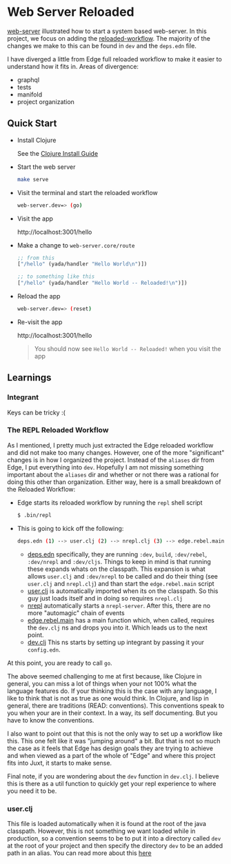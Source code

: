 # Web Server Reloaded

[web-server](https://github.com/tkjone/reveng-edge/tree/master/web-server) illustrated how to start a system based web-server. In this project, we focus on adding the [reloaded-workflow](http://thinkrelevance.com/blog/2013/06/04/clojure-workflow-reloaded). The majority of the changes we make to this can be found in `dev` and the `deps.edn` file.

I have diverged a little from Edge full reloaded workflow to make it easier to understand how it fits in. Areas of divergence:

* graphql
* tests
* manifold
* project organization

## Quick Start

* Install Clojure

  See the [Clojure Install Guide](https://clojure.org/guides/getting_started)

* Start the web server

  ```bash
  make serve
  ```

* Visit the terminal and start the reloaded workflow

  ```bash
  web-server.dev=> (go)
  ```

* Visit the app

  http://localhost:3001/hello

* Make a change to `web-server.core/route`

  ```clojure
  ;; from this
  ["/hello" (yada/handler "Hello World\n")])

  ;; to something like this
  ["/hello" (yada/handler "Hello World -- Reloaded!\n")])
  ```

* Reload the app

  ```bash
  web-server.dev=> (reset)
  ```

* Re-visit the app

  http://localhost:3001/hello

  > You should now see `Hello World -- Reloaded!` when you visit the app

## Learnings

### Integrant

Keys can be tricky :(

### The REPL Reloaded Workflow

As I mentioned, I pretty much just extracted the Edge reloaded workflow and did not make too many changes. However, one of the more "significant" changes is in how I organized the project. Instead of the `aliases` dir from Edge, I put everything into `dev`. Hopefully I am not missing something important about the `aliases` dir and whether or not there was a rational for doing this other than organization. Either way, here is a small breakdown of the Reloaded Workflow:

* Edge starts its reloaded workflow by running the `repl` shell script

  ```bash
  $ .bin/repl
  ```

* This is going to kick off the following:

  ```bash
  deps.edn (1) --> user.clj (2) --> nrepl.clj (3) --> edge.rebel.main (4) --> dev.clj (5)
  ```

  * [deps.edn](https://github.com/juxt/edge/blob/master/app/deps.edn) specifically, they are running `:dev`, `build`, `:dev/rebel`, `:dev/nrepl` and `:dev/cljs`. Things to keep in mind is that running these expands whats on the classpath. This expansion is what allows `user.clj` and `:dev/nrepl` to be called and do their thing (see `user.clj` and `nrepl.clj`) and than start the `edge.rebel.main` script
  * [user.clj](https://github.com/juxt/edge/blob/master/app/dev/user.clj) is automatically imported when its on the classpath. So this guy just loads itself and in doing so requires `nrepl.clj`
  * [nrepl](https://github.com/juxt/edge/blob/master/app/aliases/nrepl/nrepl.clj) automatically starts a `nrepl-server`. After this, there are no more "automagic" chain of events
  * [edge.rebel.main](https://github.com/juxt/edge/blob/master/app/aliases/rebel/edge/rebel/main.clj) has a main function which, when called, requires the `dev.clj` ns and drops you into it. Which leads us to the next point.
  * [dev.clj](https://github.com/juxt/edge/blob/master/app/dev/dev.clj) This ns starts by setting up integrant by passing it your `config.edn`.

At this point, you are ready to call `go`.

The above seemed challenging to me at first because, like Clojure in general, you can miss a lot of things when your not 100% what the language features do. If your thinking this is the case with any language, I like to think that is not as true as one would think. In Clojure, and lisp in general, there are traditions (READ: conventions). This conventions speak to you when your are in their context. In a way, its self documenting. But you have to know the conventions.

I also want to point out that this is not the only way to set up a workflow like this. This one felt like it was "jumping around" a bit. But that is not so much the case as it feels that Edge has design goals they are trying to achieve and when viewed as a part of the whole of "Edge" and where this project fits into Juxt, it starts to make sense.

Final note, if you are wondering about the `dev` function in `dev.clj`. I believe this is there as a util function to quickly get your repl experience to where you need it to be.

### user.clj

This file is loaded automatically when it is found at the root of the java classpath. However, this is not something we want loaded while in production, so a convention seems to be to put it into a directory called `dev` at the root of your project and then specify the directory `dev` to be an added path in an alias. You can read more about this [here](http://thinkrelevance.com/blog/2013/06/04/clojure-workflow-reloaded)
